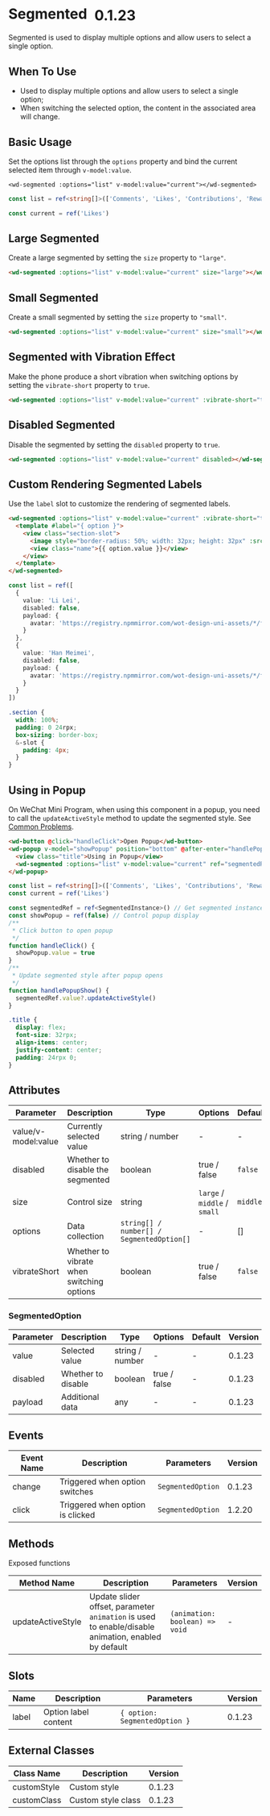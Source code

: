 # Segmented <el-tag text style="vertical-align: middle;margin-left:8px;" effect="plain">0.1.23</el-tag>

Segmented is used to display multiple options and allow users to select a single option.

## When To Use

- Used to display multiple options and allow users to select a single option;
- When switching the selected option, the content in the associated area will change.

## Basic Usage

Set the options list through the `options` property and bind the current selected item through `v-model:value`.

```vue
<wd-segmented :options="list" v-model:value="current"></wd-segmented>
```

```ts
const list = ref<string[]>(['Comments', 'Likes', 'Contributions', 'Rewards'])

const current = ref('Likes')
```

## Large Segmented

Create a large segmented by setting the `size` property to `"large"`.

```html
<wd-segmented :options="list" v-model:value="current" size="large"></wd-segmented>
```

## Small Segmented

Create a small segmented by setting the `size` property to `"small"`.

```html
<wd-segmented :options="list" v-model:value="current" size="small"></wd-segmented>
```

## Segmented with Vibration Effect

Make the phone produce a short vibration when switching options by setting the `vibrate-short` property to `true`.

```html
<wd-segmented :options="list" v-model:value="current" :vibrate-short="true"></wd-segmented>
```

## Disabled Segmented

Disable the segmented by setting the `disabled` property to `true`.

```html
<wd-segmented :options="list" v-model:value="current" disabled></wd-segmented>
```

## Custom Rendering Segmented Labels

Use the `label` slot to customize the rendering of segmented labels.

```html
<wd-segmented :options="list" v-model:value="current" :vibrate-short="true">
  <template #label="{ option }">
    <view class="section-slot">
      <image style="border-radius: 50%; width: 32px; height: 32px" :src="option.payload.avatar" />
      <view class="name">{{ option.value }}</view>
    </view>
  </template>
</wd-segmented>
```

```ts
const list = ref([
  {
    value: 'Li Lei',
    disabled: false,
    payload: {
      avatar: 'https://registry.npmmirror.com/wot-design-uni-assets/*/files/redpanda.jpg'
    }
  },
  {
    value: 'Han Meimei',
    disabled: false,
    payload: {
      avatar: 'https://registry.npmmirror.com/wot-design-uni-assets/*/files/capybara.jpg'
    }
  }
])
```

```scss
.section {
  width: 100%;
  padding: 0 24rpx;
  box-sizing: border-box;
  &-slot {
    padding: 4px;
  }
}
```

## Using in Popup
On WeChat Mini Program, when using this component in a popup, you need to call the `updateActiveStyle` method to update the segmented style. See [Common Problems](/guide/common-problems.html#why-do-slider-tabs-and-other-components-behave-abnormally-when-using-popup-actionsheet-dropdownitem-and-other-popup-components-in-wechat-mini-program).

```html
<wd-button @click="handleClick">Open Popup</wd-button>
<wd-popup v-model="showPopup" position="bottom" @after-enter="handlePopupShow" closable custom-style="height: 200px;padding: 0 24rpx;">
  <view class="title">Using in Popup</view>
  <wd-segmented :options="list" v-model:value="current" ref="segmentedRef"></wd-segmented>
</wd-popup>
```
```ts
const list = ref<string[]>(['Comments', 'Likes', 'Contributions', 'Rewards'])
const current = ref('Likes')

const segmentedRef = ref<SegmentedInstance>() // Get segmented instance
const showPopup = ref(false) // Control popup display
/**
 * Click button to open popup
 */
function handleClick() {
  showPopup.value = true
}
/**
 * Update segmented style after popup opens
 */
function handlePopupShow() {
  segmentedRef.value?.updateActiveStyle()
}
```
```css
.title {
  display: flex;
  font-size: 32rpx;
  align-items: center;
  justify-content: center;
  padding: 24rpx 0;
}
```

## Attributes

| Parameter | Description | Type | Options | Default | Version |
|-----------|-------------|------|----------|---------|----------|
| value/v-model:value | Currently selected value | string / number | - | - | 0.1.23 |
| disabled | Whether to disable the segmented | boolean | true / false | `false` | 0.1.23 |
| size | Control size | string | `large` / `middle` / `small` | `middle` | 0.1.23 |
| options | Data collection | `string[] / number[] / SegmentedOption[]` | - | [] | 0.1.23 |
| vibrateShort | Whether to vibrate when switching options | boolean | true / false | `false` | 0.1.23 |

### SegmentedOption

| Parameter | Description | Type | Options | Default | Version |
|-----------|-------------|------|----------|---------|----------|
| value | Selected value | string / number | - | - | 0.1.23 |
| disabled | Whether to disable | boolean | true / false | - | 0.1.23 |
| payload | Additional data | any | - | - | 0.1.23 |

## Events

| Event Name | Description | Parameters | Version |
|------------|-------------|------------|----------|
| change | Triggered when option switches | `SegmentedOption` | 0.1.23 |
| click | Triggered when option is clicked | `SegmentedOption` | 1.2.20 |

## Methods

Exposed functions

| Method Name | Description | Parameters | Version |
|-------------|-------------|------------|----------|
| updateActiveStyle | Update slider offset, parameter `animation` is used to enable/disable animation, enabled by default | `(animation: boolean) => void` | - |

## Slots

| Name | Description | Parameters | Version |
|------|-------------|------------|----------|
| label | Option label content | `{ option: SegmentedOption }` | 0.1.23 |

## External Classes

| Class Name | Description | Version |
|------------|-------------|----------|
| customStyle | Custom style | 0.1.23 |
| customClass | Custom style class | 0.1.23 |